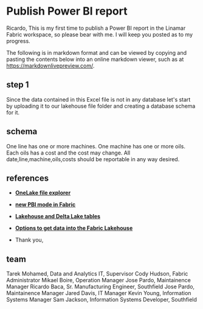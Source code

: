 # Publish Power BI report

Ricardo,
This is my first time to publish a Power BI report in the Linamar Fabric workspace, so please bear with me. I will keep you posted as to my progress.

The following is in markdown format and can be viewed by copying and pasting the contents below into an online markdown viewer, such as at <https://markdownlivepreview.com/>.

## step 1

Since the data contained in this Excel file is not in any database let's start by uploading it to our lakehouse file folder and creating a database schema for it.

## schema

One line has one or more machines.
One machine has one or more oils.
Each oils has a cost and the cost may change.
All date,line,machine,oils,costs should be reportable in any way desired.

## references

- **[OneLake file explorer](https://learn.microsoft.com/en-us/fabric/onelake/onelake-file-explorer)**
- **[new PBI mode in Fabric](https://data-mozart.com/what-do-allen-iverson-and-direct-lake-have-in-common/)**
- **[Lakehouse and Delta Lake tables](https://learn.microsoft.com/en-us/fabric/data-engineering/lakehouse-and-delta-tables)**
- **[Options to get data into the Fabric Lakehouse](https://learn.microsoft.com/en-us/fabric/data-engineering/load-data-lakehouse)**

- Thank you,

## team

Tarek Mohamed, Data and Analytics IT, Supervisor
Cody Hudson, Fabric Administrator
Mikael Boire, Operation Manager
Jose Pardo, Maintainence Manager
Ricardo Baca, Sr. Manufacturing Engineer, Southfield
Jose Pardo, Maintainence Manager
Jared Davis, IT Manager
Kevin Young, Information Systems Manager
Sam Jackson, Information Systems Developer, Southfield
